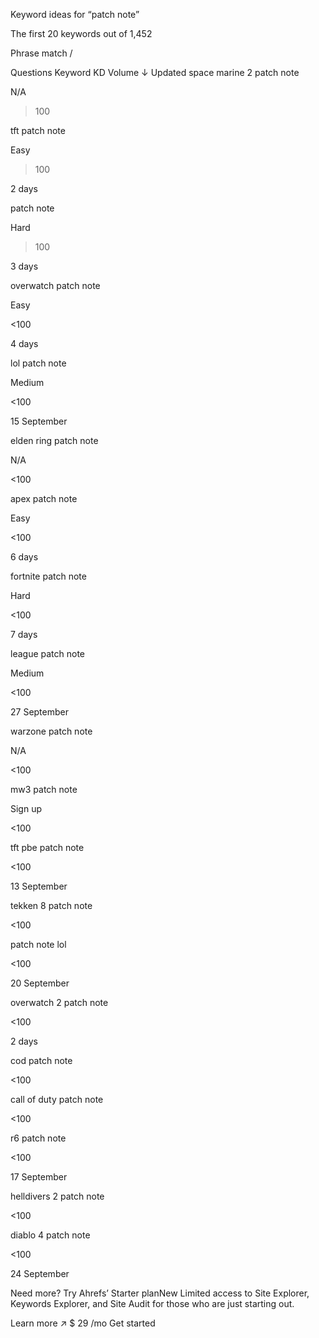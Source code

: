 
Keyword ideas for “patch note”


The first 20 keywords out of 1,452


Phrase match
/

Questions
Keyword
KD
Volume ↓
Updated
space marine 2 patch note

N/A

>100

tft patch note

Easy

>100

2 days

patch note

Hard

>100

3 days

overwatch patch note

Easy

<100

4 days

lol patch note

Medium

<100

15 September

elden ring patch note

N/A

<100

apex patch note

Easy

<100

6 days

fortnite patch note

Hard

<100

7 days

league patch note

Medium

<100

27 September

warzone patch note

N/A

<100

mw3 patch note

Sign up

<100

tft pbe patch note

<100

13 September

tekken 8 patch note

<100

patch note lol

<100

20 September

overwatch 2 patch note

<100

2 days

cod patch note

<100

call of duty patch note

<100

r6 patch note

<100

17 September

helldivers 2 patch note

<100

diablo 4 patch note

<100

24 September

Need more? Try Ahrefs’ Starter planNew
Limited access to Site Explorer, Keywords Explorer, and Site Audit for those who are just starting out.

Learn more ↗
$
29
/mo
Get started
